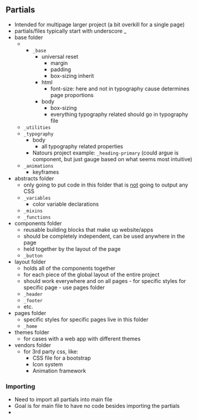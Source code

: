 ## Partials
- Intended for multipage larger project (a bit overkill for a single page)
- partials/files typically start with underscore _
- base folder	
	- - `_base`
		- universal reset
			- margin
			- padding
			- box-sizing inherit
		- html
			- font-size: here and not in typography cause determines page proportions
		- body
			- box-sizing
			- everything typography related should go in typography file
	- `_utilities`
	- `_typography`
		- body
			- all typography related properties
		- Natours project example: `_heading-primary` (could argue is component, but just gauge based on what seems most intuitive)
	- `_animations`
		- keyframes
- abstracts folder
	- only going to put code in this folder that is <u>not</u> going to output any CSS
	- `_variables`
		- color variable declarations
	- `_mixins`
	- `_functions`
- components folder
	- reusable building blocks that make up website/apps
	- should be completely independent, can be used anywhere in the page
	- held together by the layout of the page
	- `_button`
- layout folder
	- holds all of the components together
	- for each piece of the global layout of the entire project
	- should work everywhere and on all pages - for specific styles for specific page - use pages folder
	- `_header`
	- `_footer`
	- etc.
- pages folder
	- specific styles for specific pages live in this folder
	- `_home`
- themes folder
	- for cases with a web app with different themes
- vendors folder
	- for 3rd party css, like:
		- CSS file for a bootstrap
		- Icon system
		- Animation framework

### Importing
- Need to import all partials into main file
- Goal is for main file to have no code besides importing the partials
- 

